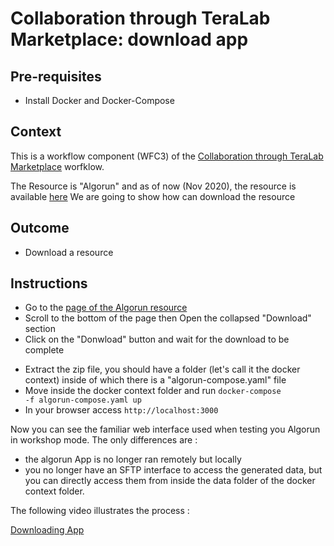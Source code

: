 
# Collaboration through TeraLab Marketplace: download app

## Pre-requisites

* Install Docker and Docker-Compose

## Context

This is a workflow component (WFC3) of the [Collaboration through TeraLab Marketplace](../) worfklow.

The Resource is "Algorun" and as of now (Nov 2020), the resource is available [here](https://ws67-af-portal.tl.teralab-datascience.fr/store/items/5fbd1c254f5aa7013ddae94b)
We are going to show how can download the resource

## Outcome

* Download a resource

## Instructions

* Go to the [page of the Algorun resource](https://ws67-af-portal.tl.teralab-datascience.fr/store/items/5fbd1c254f5aa7013ddae94b) 
* Scroll to the bottom of the page then Open the collapsed "Download" section
* Click on the "Donwload" button and wait for the download to be complete
<!-- * Extract the zip file, you should have an executable named setup.sh, run it 
* setup.sh will clone a git repository named "algorun", move inside and start the compose file "docker-compose.yaml" file -->
* Extract the zip file, you should have a folder (let's call it the docker context) inside of which there is a "algorun-compose.yaml" file
* Move inside the docker context folder and run <code>docker-compose -f algorun-compose.yaml up</code>
* In your browser access <code>http://localhost:3000</code>

Now you can see the familiar web interface used when testing you Algorun in workshop mode. The only differences are :
* the algorun App is no longer ran remotely but locally
* you no longer have an SFTP interface to access the generated data, but you can directly access them from inside the data folder of the docker context folder.

The following video illustrates the process :

[Downloading App](https://www.youtube.com/watch?v=AIMqpV4kgYw)



